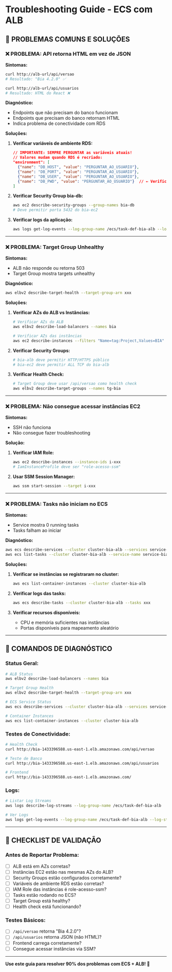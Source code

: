 # Troubleshooting Guide - ECS com ALB

## 🚨 PROBLEMAS COMUNS E SOLUÇÕES

### ❌ **PROBLEMA: API retorna HTML em vez de JSON**

**Sintomas:**
```bash
curl http://alb-url/api/versao
# Resultado: "Bia 4.2.0" ✅

curl http://alb-url/api/usuarios  
# Resultado: HTML do React ❌
```

**Diagnóstico:**
- Endpoints que não precisam do banco funcionam
- Endpoints que precisam do banco retornam HTML
- Indica problema de conectividade com RDS

**Soluções:**
1. **Verificar variáveis de ambiente RDS:**
   ```json
   // IMPORTANTE: SEMPRE PERGUNTAR as variáveis atuais!
   // Valores mudam quando RDS é recriado:
   "environment": [
     {"name": "DB_HOST", "value": "PERGUNTAR_AO_USUARIO"},
     {"name": "DB_PORT", "value": "PERGUNTAR_AO_USUARIO"},
     {"name": "DB_USER", "value": "PERGUNTAR_AO_USUARIO"},
     {"name": "DB_PWD", "value": "PERGUNTAR_AO_USUARIO"}  // ← Verificar senha!
   ]
   ```

2. **Verificar Security Group bia-db:**
   ```bash
   aws ec2 describe-security-groups --group-names bia-db
   # Deve permitir porta 5432 do bia-ec2
   ```

3. **Verificar logs da aplicação:**
   ```bash
   aws logs get-log-events --log-group-name /ecs/task-def-bia-alb --log-stream-name xxx
   ```

---

### ❌ **PROBLEMA: Target Group Unhealthy**

**Sintomas:**
- ALB não responde ou retorna 503
- Target Group mostra targets unhealthy

**Diagnóstico:**
```bash
aws elbv2 describe-target-health --target-group-arn xxx
```

**Soluções:**
1. **Verificar AZs do ALB vs Instâncias:**
   ```bash
   # Verificar AZs do ALB
   aws elbv2 describe-load-balancers --names bia
   
   # Verificar AZs das instâncias
   aws ec2 describe-instances --filters "Name=tag:Project,Values=BIA"
   ```

2. **Verificar Security Groups:**
   ```bash
   # bia-alb deve permitir HTTP/HTTPS público
   # bia-ec2 deve permitir ALL TCP do bia-alb
   ```

3. **Verificar Health Check:**
   ```bash
   # Target Group deve usar /api/versao como health check
   aws elbv2 describe-target-groups --names tg-bia
   ```

---

### ❌ **PROBLEMA: Não consegue acessar instâncias EC2**

**Sintomas:**
- SSH não funciona
- Não consegue fazer troubleshooting

**Solução:**
1. **Verificar IAM Role:**
   ```bash
   aws ec2 describe-instances --instance-ids i-xxx
   # IamInstanceProfile deve ser "role-acesso-ssm"
   ```

2. **Usar SSM Session Manager:**
   ```bash
   aws ssm start-session --target i-xxx
   ```

---

### ❌ **PROBLEMA: Tasks não iniciam no ECS**

**Sintomas:**
- Service mostra 0 running tasks
- Tasks falham ao iniciar

**Diagnóstico:**
```bash
aws ecs describe-services --cluster cluster-bia-alb --services service-bia-alb
aws ecs list-tasks --cluster cluster-bia-alb --service-name service-bia-alb
```

**Soluções:**
1. **Verificar se instâncias se registraram no cluster:**
   ```bash
   aws ecs list-container-instances --cluster cluster-bia-alb
   ```

2. **Verificar logs das tasks:**
   ```bash
   aws ecs describe-tasks --cluster cluster-bia-alb --tasks xxx
   ```

3. **Verificar recursos disponíveis:**
   - CPU e memória suficientes nas instâncias
   - Portas disponíveis para mapeamento aleatório

---

## 🔧 COMANDOS DE DIAGNÓSTICO

### **Status Geral:**
```bash
# ALB Status
aws elbv2 describe-load-balancers --names bia

# Target Group Health
aws elbv2 describe-target-health --target-group-arn xxx

# ECS Service Status
aws ecs describe-services --cluster cluster-bia-alb --services service-bia-alb

# Container Instances
aws ecs list-container-instances --cluster cluster-bia-alb
```

### **Testes de Conectividade:**
```bash
# Health Check
curl http://bia-1433396588.us-east-1.elb.amazonaws.com/api/versao

# Teste de Banco
curl http://bia-1433396588.us-east-1.elb.amazonaws.com/api/usuarios

# Frontend
curl http://bia-1433396588.us-east-1.elb.amazonaws.com/
```

### **Logs:**
```bash
# Listar Log Streams
aws logs describe-log-streams --log-group-name /ecs/task-def-bia-alb

# Ver Logs
aws logs get-log-events --log-group-name /ecs/task-def-bia-alb --log-stream-name xxx
```

---

## 🎯 CHECKLIST DE VALIDAÇÃO

### **Antes de Reportar Problema:**
- [ ] ALB está em AZs corretas?
- [ ] Instâncias EC2 estão nas mesmas AZs do ALB?
- [ ] Security Groups estão configurados corretamente?
- [ ] Variáveis de ambiente RDS estão corretas?
- [ ] IAM Role das instâncias é role-acesso-ssm?
- [ ] Tasks estão rodando no ECS?
- [ ] Target Group está healthy?
- [ ] Health check está funcionando?

### **Testes Básicos:**
- [ ] `/api/versao` retorna "Bia 4.2.0"?
- [ ] `/api/usuarios` retorna JSON (não HTML)?
- [ ] Frontend carrega corretamente?
- [ ] Consegue acessar instâncias via SSM?

---

**Use este guia para resolver 90% dos problemas com ECS + ALB! 🎯**